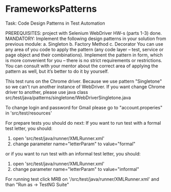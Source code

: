 # FrameworksPatterns
Task:
Code Design Patterns in Test Automation

PREREQUISITES: project with Selenium WebDriver HW-s (parts 1-3) done.
MANDATORY: Implement the following design patterns in your solution from previous module:
a. Singleton
b. Factory Method
c. Decorator
You can use any area of you code to apply the pattern (any code layer – test, service or page object and their combinations). 
Implement the pattern in form, which is more convenient for you – there is no strict requirements or restrictions. 
You can consult with your mentor about the correct area of applying the pattern as well, but it’s better to do it by yourself.


This test runs on the Chrome driver. Because we use pattern "Singletone" so we can't run another instance of WebDriver.
If you want change Chrome driver to another, please use java class src/test/java/patterns/singletone/WebDriverSingletone.java

To change login and password for Gmail please go to "account.properies" in 'src/test/resources'

For prepare tests you should do next:
If you want to run test with a formal test letter, you should:
1. open 'src/test/java/runner/XMLRunner.xml'
2. change parameter name="letterParam" to value="formal"

or if you want to run test with an informal test letter, you should:
1. open 'src/test/java/runner/XMLRunner.xml'
2. change parameter name="letterParam" to value="informal"

For running test click MRB on '/src/test/java/runner/XMLRunner.xml' and than "Run as -> TestNG Suite"